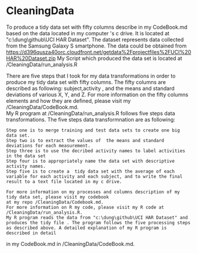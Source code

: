 CleaningData
============

  To produce a tidy data set with fifty columns describe in my CodeBook.md based on the data located in my computer 's c drive. It is located at   "c:\dung\github\UCI HAR Dataset". The dataset represents data collected from the Samsung Galaxy S smartphone. The data could be obtained from 
https://d396qusza40orc.cloudfront.net/getdata%2Fprojectfiles%2FUCI%20HAR%20Dataset.zip 
My Script which produced the data set is located at /CleaningData/run_analysis.R

There are five steps that I took for my data transformations in order to produce my tidy data set with fifty columns.
The fifty columns are described as following: subject,activity , and the means and standard deviations of various X, Y, and Z. For more information on the fifty columns elements and how they are defined, please visit my /CleaningData/CodeBook.md.  
My R program at /CleaningData/run_analysis.R follows five steps data transformations. The five steps data transformnation are as following:

    Step one is to merge training and test data sets to create one big data set.
    Step two is to extract the values of  the means and standard deviations for each measurement. 
    Step three is to use the decribed activity names to label activities in the data set
    Step four is to appropriately name the data set with descriptive activity names. 
    Step five is to create a  tidy data set with the average of each variable for each activity and each subject, and to write the final result to a text file located in my c drive.
    
    For more information on my processes and columns description of my tidy data set, please visit my codebook 
    at my repo /CleaningData/Codebook.md.
    For more information on R my code, please visit my R code at /CleaningData/run_analysis.R. 
    My R program reads the data from "c:\dung\github\UCI HAR Dataset" and produces the tidy file . The program follows the five processing steps as described above. A detailed explanation of my R program is described in detail
in my CodeBook.md in /CleaningData/CodeBook.md.

